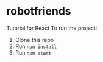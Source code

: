 # robotfriends
Tutorial for React
To run the project:

1. Clone this repo
2. Run `npm install`
3. Run `npm start`
